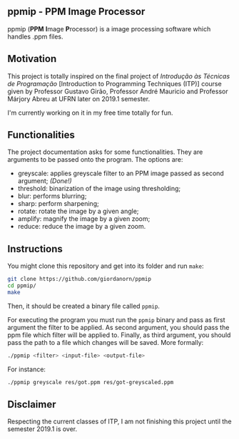 ## ppmip - PPM Image Processor
ppmip (**PPM** **I**mage **P**rocessor) is a image processing software which handles .ppm files.

## Motivation
This project is totally inspired on the final project of *Introdução às Técnicas de Programação* [Introduction to Programming Techniques (ITP)] course given by Professor Gustavo Girão, Professor André Mauricio and Professor Márjory Abreu at UFRN later on 2019.1 semester.

I'm currently working on it in my free time totally for fun.

## Functionalities
The project documentation asks for some functionalities. They are arguments to be passed onto the program. The options are:
- greyscale: applies greyscale filter to an PPM image passed as second argument; *(Done!)*
- threshold: binarization of the image using thresholding;
- blur: performs blurring;
- sharp: perform sharpening;
- rotate: rotate the image by a given angle;
- amplify: magnify the image by a given zoom;
- reduce: reduce the image by a given zoom.

## Instructions
You might clone this repository and get into its folder and run `make`:
```sh
git clone https://github.com/giordanorn/ppmip
cd ppmip/
make
```
Then, it should be created a binary file called `ppmip`.

For executing the program you must run the `ppmip` binary and pass as first argument the filter to be applied. As second argument, you should pass the ppm file which filter will be applied to. Finally, as third argument, you should pass the path to a file which changes will be saved. More formally:
```sh
./ppmip <filter> <input-file> <output-file>
```

For instance:
```sh
./ppmip greyscale res/got.ppm res/got-greyscaled.ppm
```

## Disclaimer
Respecting the current classes of ITP, I am not finishing this project until the semester 2019.1 is over.